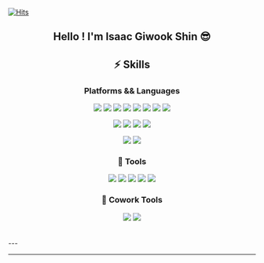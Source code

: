 
 [![Hits](https://hits.seeyoufarm.com/api/count/incr/badge.svg?url=https%3A%2F%2Fgithub.com%2Fisaacshin92&count_bg=%234182C6&title_bg=%23555555&icon=smugmug.svg&icon_color=%23FFFFFF&title=hits&edge_flat=true)](https://hits.seeyoufarm.com)


<div align="center">
 <h2>Hello ! I'm Isaac Giwook Shin 😎</h2>

</div>


<div align="center">
<!--  <a href ="https://isaacshin.notion.site/3078531c02f44c1ea78b4b1a383aa1cf" target="_blank"> 
  <a href ="#" target="_blank">
<img src="https://img.shields.io/badge/Resume-161A3B?style=flat-square&logo=About.me&logoColor=white"/>
</a> -->
  
 </div>

<div align="center">
 <h2> ⚡ Skills </h2>

<h3>Platforms && Languages</h3>

<img src="https://img.shields.io/badge/java-007396?style=flat-square&logo=Java&logoColor=white"/>  <img src="https://img.shields.io/badge/JavaScript-F7DF1E?style=flat-square&logo=Javascript&logoColor=white"/>
 <img src="https://img.shields.io/badge/Oracle-2496ED?style=flat-square&logo=Oracle&logoColor=F80000"/>
 <img src="https://img.shields.io/badge/Html5-4169E1?style=flat-square&logo=Html5&logoColor=E34F26"/>
<img src="https://img.shields.io/badge/Css3-4169E1?style=flat-square&logo=Css3&logoColor=white"/>
<img src="https://img.shields.io/badge/Gradle-02303A?style=flat-square&logo=Gradle&logoColor=white"/>
<img src="https://img.shields.io/badge/JQuery-0769AD?style=flat-square&logo=JQuery&logoColor=white"/>
<img src="https://img.shields.io/badge/Json-black?style=flat-square&logo=Json&logoColor=white"/>
<!-- <img src="https://img.shields.io/badge/JSON Web Tokens-3A3A42?style=flat-square&logo=JSON Web Tokens&logoColor=white"/>
 -->
<img src="https://img.shields.io/badge/Docker-2496ED?style=flat-square&logo=Docker&logoColor=white"/> <img src="https://img.shields.io/badge/Spring-6DB33F?style=flat-square&logo=Spring&logoColor=white"/>  <img src="https://img.shields.io/badge/Spring Boot-6DB33F?style=flat-square&logo=SpringBoot&logoColor=white"/>
<img src="https://img.shields.io/badge/Data JPA-6DB33F?style=flat-square&logo=Spring&logoColor=white"/>
<!-- <img src="https://img.shields.io/badge/Spring Security-6DB33F?style=flat-square&logo=SpringSecurity&logoColor=white"/> -->
<img src="https://img.shields.io/badge/PostgreSQL-4169E1?style=flat-square&logo=PostgreSQL&logoColor=white"/>
<img src="https://img.shields.io/badge/RabbitMQ-FF6600?style=flat-square&logo=RabbitMQ&logoColor=white"/>
 
 <h3>🔧 Tools</h3>
 <img src="https://img.shields.io/badge/Eclipse IDE-2C2255?style=flat-square&logo=Eclipse IDE&logoColor=white"/>
 <img src="https://img.shields.io/badge/Visual Studio Code-007ACC?style=flat-square&logo=Visual Studio Code&logoColor=white"/>
 <img src="https://img.shields.io/badge/Dbeaver-A5915F?style=flat-square&logo=&logoColor=white"/>
 <img src="https://img.shields.io/badge/SqlDeveloper-EA7100?style=flat-square&logo=&logoColor=white"/>
  <img src="https://img.shields.io/badge/Talend-FF6D70?style=flat-square&logo=Talend&logoColor=white"/>
</div>

 <div align="center">
<h3>💪 Cowork Tools</3> 
 </div>
 <div align="center">
<img src="https://img.shields.io/badge/GitHub-36566F?style=flat-square&logo=Github&logoColor=white"/>
<img src="https://img.shields.io/badge/Notion-212121?style=flat-square&logo=Notion&logoColor=white"/>
</br>
</br>
</br>

<!-- [![Solved.ac Profile](http://mazassumnida.wtf/api/generate_badge?boj=rldnr335)](https://solved.ac/rldnr335) -->
</div>
---


<!-- <a href="https://github.com/anuraghazra/convoychat">
  <img align="center" src="https://github-readme-stats.vercel.app/api?username=isaacshin92&show_icons=true&theme=swift" />
</a>
<a href="https://github.com/anuraghazra/github-readme-stats">
  <img align="center" src="https://github-readme-stats.vercel.app/api/top-langs/?username=anuraghazra&layout=compact" />
</a>
 -->

---

<!--
**isaacshin92/isaacshin92** is a ✨ _special_ ✨ repository because its `README.md` (this file) appears on your GitHub profile.

Here are some ideas to get you started:

-

- 👯 I’m looking to collaborate on ...
- 🤔 I’m looking for help with ...
- 💬 Ask me about ...
- 📫 How to reach me: ...
- 😄 Pronouns: ...
- ⚡ Fun fact: ...
-->
